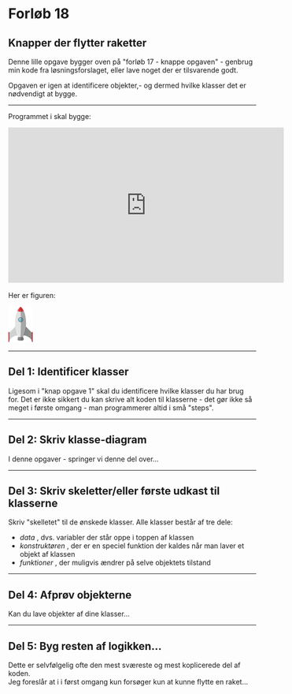 # Forløb 18
## Knapper der flytter raketter

Denne lille opgave bygger oven på "forløb 17 - knappe opgaven" - genbrug min kode fra løsningsforslaget, eller lave noget der er tilsvarende godt.

Opgaven er igen at identificere objekter,- og dermed hvilke klasser det er nødvendigt at bygge.

--------------------------------------------------------------------------------------------------------------------

Programmet i skal bygge:

<iframe width="560" height="315" src="https://www.youtube.com/embed/V2EQ_R5GN7Q" title="knapOpgave2 2022 12 19 09 32 13" frameborder="0" allow="accelerometer; autoplay; clipboard-write; encrypted-media; gyroscope; picture-in-picture" allowfullscreen></iframe>

Her er figuren:    

![rocket.png](rocket.png)

--------------------------------------------------------------------------------------------------------------------
## Del 1: Identificer klasser
Ligesom i "knap opgave 1" skal du identificere hvilke klasser du har brug for.
Det er ikke sikkert du kan skrive alt koden til klasserne - det gør ikke så meget i første omgang - man programmerer altid i små "steps".

--------------------------------------------------------------------------------------------------------------------

## Del 2: Skriv klasse-diagram
I denne opgaver - springer vi denne del over...     

--------------------------------------------------------------------------------------------------------------------

## Del 3: Skriv skeletter/eller første udkast til klasserne
Skriv "skelletet" til de ønskede klasser.
Alle klasser består af tre dele:
- *data* , dvs. variabler der står oppe i toppen af klassen
- *konstruktøren* , der er en speciel funktion der kaldes når man laver et objekt af klassen
- *funktioner* , der muligvis ændrer på selve objektets tilstand

--------------------------------------------------------------------------------------------------------------------

## Del 4: Afprøv objekterne
Kan du lave objekter af dine klasser...

--------------------------------------------------------------------------------------------------------------------

## Del 5: Byg resten af logikken...

Dette er selvfølgelig ofte den mest sværeste og mest koplicerede del af koden.   
Jeg foreslår at i i først omgang kun forsøger kun at kunne flytte en raket...
